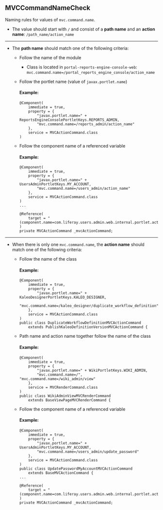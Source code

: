 ## MVCCommandNameCheck

Naming rules for values of `mvc.command.name`.

- The value should start with `/` and consist of a **path name** and an
**action name**: `/path_name/action_name`

---

- The **path name** should match one of the following criteria:

  - Follow the name of the module

    - Class is located in `portal-reports-engine-console-web`:
    `mvc.command.name=/portal_reports_engine_console/action_name`

  - Follow the portlet name (value of `javax.portlet.name`)

    #### Example:

    ```
    @Component(
        immediate = true,
        property = {
            "javax.portlet.name=" + ReportsEngineConsolePortletKeys.REPORTS_ADMIN,
            "mvc.command.name=/reports_admin/action_name"
        },
        service = MVCActionCommand.class
    )
    ```

  - Follow the component name of a referenced variable

    #### Example:

    ```
    @Component(
        immediate = true,
        property = {
            "javax.portlet.name=" + UsersAdminPortletKeys.MY_ACCOUNT,
            "mvc.command.name=/users_admin/action_name"
        },
        service = MVCActionCommand.class
    )
    ...

    @Reference(
        target = "(component.name=com.liferay.users.admin.web.internal.portlet.action.UpdatePasswordMVCActionCommand)"
    )
    private MVCActionCommand _mvcActionCommand;
    ```

---

- When there is only one `mvc.command.name`, the **action name** should match
one of the following criteria:

  - Follow the name of the class

    #### Example:

    ```
    @Component(
        immediate = true,
        property = {
            "javax.portlet.name=" + KaleoDesignerPortletKeys.KALEO_DESIGNER,
            "mvc.command.name=/kaleo_designer/duplicate_workflow_definition"
        },
        service = MVCActionCommand.class
    )
    public class DuplicateWorkflowDefinitionMVCActionCommand
        extends PublishKaleoDefinitionVersionMVCActionCommand {
    ```

  - Path name and action name together follow the name of the class

    #### Example:

    ```
    @Component(
        immediate = true,
        property = {
            "javax.portlet.name=" + WikiPortletKeys.WIKI_ADMIN,
            "mvc.command.name=/", "mvc.command.name=/wiki_admin/view"
        },
        service = MVCRenderCommand.class
    )
    public class WikiAdminViewMVCRenderCommand
        extends BaseViewPageMVCRenderCommand {
    ```

  - Follow the component name of a referenced variable

    #### Example:

    ```
    @Component(
        immediate = true,
        property = {
            "javax.portlet.name=" + UsersAdminPortletKeys.MY_ACCOUNT,
            "mvc.command.name=/users_admin/update_password"
        },
        service = MVCActionCommand.class
    )
    public class UpdatePasswordMyAccountMVCActionCommand
        extends BaseMVCActionCommand {
    ...

    @Reference(
        target = "(component.name=com.liferay.users.admin.web.internal.portlet.action.UpdatePasswordMVCActionCommand)"
    )
    private MVCActionCommand _mvcActionCommand;
    ```